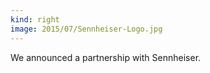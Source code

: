 ```yaml
---
kind: right
image: 2015/07/Sennheiser-Logo.jpg
---
```


We announced a partnership with Sennheiser.

